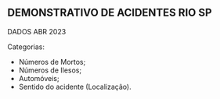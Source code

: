 ## DEMONSTRATIVO DE ACIDENTES RIO SP 
DADOS ABR 2023

Categorias:
* Números de Mortos;
* Números de Ilesos;
* Automóveis;
* Sentido do acidente (Localização).



